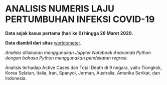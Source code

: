 # ANALISIS NUMERIS LAJU PERTUMBUHAN INFEKSI COVID-19

**Data sejak kasus pertama (hari ke 0) hingga 26 Maret 2020.**

**Data diambil dari situs** [worldometer](https://www.worldometers.info/coronavirus/).

*Analisis dilakukan menggunakan Jupyter Notebook Anaconda Python dengan bahasa Python menggunakan pendekatan regresi.*

Analisis terhadap Active Cases dan Total Death di 9 negara, yaitu Tiongkok, Korea Selatan, Italia, Iran, Spanyol, Jerman, Australia, Amerika Serikat, dan Indonesia.
